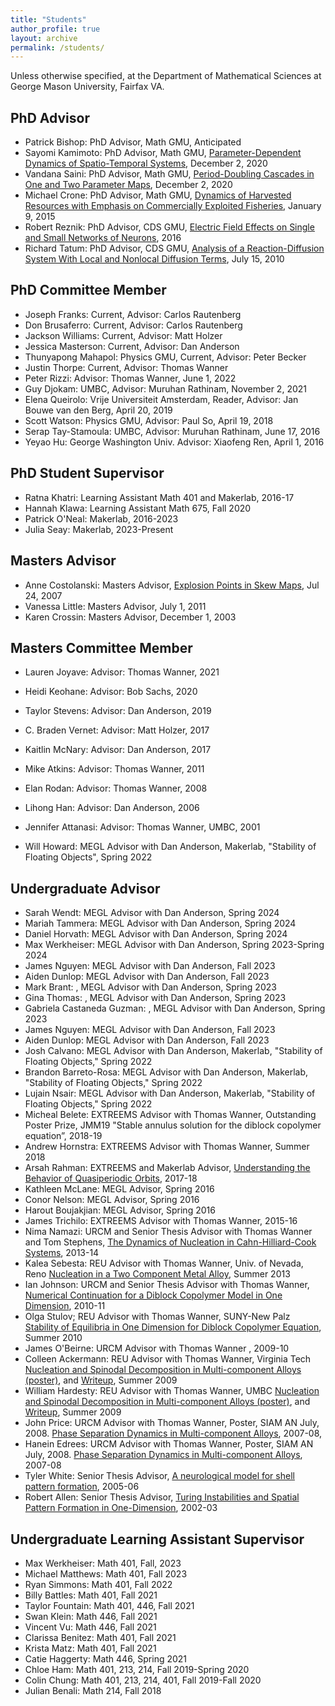 ```yaml
---
title: "Students"
author_profile: true
layout: archive
permalink: /students/
---
```


Unless otherwise specified, at the Department of Mathematical Sciences at  George Mason University, Fairfax VA. 

## PhD Advisor

-	Patrick Bishop:		PhD Advisor, Math GMU,	Anticipated				
-	Sayomi Kamimoto:	PhD Advisor, Math GMU,	[Parameter-Dependent Dynamics of Spatio-Temporal Systems](https://math.gmu.edu/~sander/studentpapers/sayomikamimotothesis120220.pdf), December 2, 2020	
-	Vandana Saini:		PhD Advisor, Math GMU,	[Period-Doubling Cascades in One and Two Parameter Maps](https://math.gmu.edu/~sander/studentpapers/vandanasainithesis120320.pdf), December 2, 2020
-	Michael Crone:		PhD Advisor, Math GMU,	[Dynamics of Harvested Resources with Emphasis on Commercially Exploited Fisheries](https://math.gmu.edu/~sander/studentpapers/cronethesis010915.pdf), January 9, 2015
-	Robert Reznik:		PhD Advisor, CDS GMU,	[Electric Field Effects on Single and Small Networks of Neurons](https://math.gmu.edu/~sander/studentpapers/reznikthesis012016.pdf), 2016
-	Richard Tatum:		PhD Advisor, CDS GMU, 	[Analysis of a Reaction-Diffusion System With Local and Nonlocal Diffusion Terms](https://math.gmu.edu/~sander/studentpapers/tatumthesis071510.pdf), July 15, 2010

## PhD Committee Member

-	Joseph Franks:		Current,						Advisor: Carlos Rautenberg		
-	Don Brusaferro:		Current,						Advisor: Carlos Rautenberg		
-	Jackson Williams:	Current,						Advisor: Matt Holzer		
-	Jessica Masterson:	Current,						Advisor: Dan Anderson		
-	Thunyapong Mahapol:	Physics GMU, Current,			Advisor: Peter Becker		
-	Justin Thorpe:		Current,						Advisor: Thomas Wanner		
-	Peter Rizzi:		Advisor: Thomas Wanner, June 1, 2022								
-	Guy Djokam:			UMBC, Advisor: Muruhan Rathinam, November 2, 2021		
-	Elena Queirolo:		Vrije Universiteit Amsterdam,	Reader,	Advisor: Jan Bouwe van den Berg, April 20, 2019
-	Scott Watson:		Physics GMU,			Advisor: Paul So, April 19, 2018
-	Serap Tay-Stamoula: UMBC,					Advisor: Muruhan Rathinam, 	June 17, 2016	
-	Yeyao Hu:			George Washington Univ. Advisor: Xiaofeng Ren, April 1, 2016		

## PhD Student Supervisor

-	Ratna Khatri:	Learning Assistant Math 401 and Makerlab, 2016-17			
-	Hannah Klawa:	Learning Assistant Math 675, Fall 2020		
-	Patrick O'Neal:	Makerlab, 2016-2023
-	Julia Seay: 	Makerlab, 2023-Present					

## Masters Advisor

-	Anne Costolanski: 	Masters Advisor,	[Explosion Points in Skew Maps](https://math.gmu.edu/~sander/studentpapers/costolanskithesis072407.pdf), Jul 24, 2007	
-	Vanessa Little:		Masters Advisor, July 1, 2011						
-	Karen Crossin:		Masters Advisor, December 1, 2003					

## Masters Committee Member

-	Lauren Joyave:		Advisor: Thomas Wanner, 2021	
-	Heidi Keohane:		Advisor: Bob Sachs, 2020		
-	Taylor Stevens:		Advisor: Dan Anderson, 2019		
-	C. Braden Vernet:	Advisor: Matt Holzer, 2017		
-	Kaitlin McNary:		Advisor: Dan Anderson, 2017		
-	Mike Atkins:		Advisor: Thomas Wanner, 2011	
-	Elan Rodan:			Advisor: Thomas Wanner, 2008
-	Lihong Han:			Advisor: Dan Anderson, 2006					
-	Jennifer Attanasi:	Advisor: Thomas Wanner, UMBC, 2001

-	Will Howard:	MEGL Advisor with Dan Anderson, Makerlab,	"Stability of Floating Objects", Spring 2022


## Undergraduate Advisor

-	Sarah Wendt:	MEGL Advisor with Dan Anderson,	Spring 2024
-	Mariah Tammera:	MEGL Advisor with Dan Anderson, Spring 2024	
-	Daniel Horvath:	MEGL Advisor with Dan Anderson, Spring 2024	
-	Max Werkheiser:	MEGL Advisor with Dan Anderson, Spring 2023-Spring 2024	
-	James Nguyen:	MEGL Advisor with Dan Anderson,	Fall 2023			
-	Aiden Dunlop:	MEGL Advisor with Dan Anderson,	Fall 2023		
-	Mark Brant:		,		MEGL Advisor with Dan Anderson, Spring 2023		
-	Gina Thomas:	,		MEGL Advisor with Dan Anderson, Spring 2023		
-	Gabriela Castaneda Guzman:	,		MEGL Advisor with Dan Anderson, Spring 2023	
-	James Nguyen:	MEGL Advisor with Dan Anderson,	Fall 2023
-	Aiden Dunlop:	MEGL Advisor with Dan Anderson,	Fall 2023
-	Josh Calvano:	MEGL Advisor with Dan Anderson, Makerlab, "Stability of Floating Objects," Spring 2022
-	Brandon Barreto-Rosa:	MEGL Advisor with Dan Anderson, Makerlab, "Stability of Floating Objects," Spring 2022				
-	Lujain Nsair:	MEGL Advisor with Dan Anderson, Makerlab, "Stability of Floating Objects," Spring 2022	
-	Micheal Belete:	 EXTREEMS Advisor with Thomas Wanner,	Outstanding Poster Prize, JMM19  "Stable annulus solution for the diblock copolymer equation”, 2018-19	
-	Andrew Hornstra: EXTREEMS Advisor with Thomas Wanner,	Summer 2018		
-	Arsah Rahman:	EXTREEMS  and Makerlab Advisor, 						[Understanding the Behavior of Quasiperiodic Orbits](https://math.gmu.edu/~sander/studentpapers/arsahrahman051818.pdf), 2017-18
-	Kathleen McLane: MEGL Advisor, Spring 2016					
-	Conor Nelson:	 MEGL Advisor, Spring 2016						
-	Harout Boujakjian:	MEGL Advisor, Spring 2016					
-	James Trichilo:	EXTREEMS Advisor with Thomas Wanner, 2015-16
-	Nima Namazi:	URCM and Senior Thesis Advisor with Thomas Wanner and Tom Stephens, 	[The Dynamics of Nucleation in Cahn-Hilliard-Cook Systems](https://math.gmu.edu/~sander/studentpapers/nimanamazi0914.pdf), 2013-14
-	Kalea Sebesta:	REU	Advisor with Thomas Wanner,	Univ. of Nevada, Reno	[Nucleation in a Two Component Metal Alloy](https://math.gmu.edu/~sander/studentpapers/kaleasabesta080213.pdf), Summer 2013
-	Ian Johnson:	URCM and Senior Thesis Advisor with Thomas Wanner,  	[Numerical Continuation for a Diblock Copolymer Model in One Dimension](https://math.gmu.edu/~sander/studentpapers/ianjohnson2011.pdf), 2010-11
-	Olga Stulov;	REU	Advisor	with Thomas Wanner, SUNY-New Palz			[Stability of Equilibria in One Dimension for Diblock Copolymer Equation](https://math.gmu.edu/~sander/studentpapers/olgastulov.pdf), Summer 2010
-	James O'Beirne:	URCM Advisor with Thomas Wanner	,	2009-10
-	Colleen Ackermann:	REU	Advisor	with Thomas Wanner, Virginia Tech			[Nucleation and Spinodal Decomposition in Multi-component Alloys (poster)](https://math.gmu.edu/~sander/studentpapers/hardacktalk.pdf), and [Writeup](https://math.gmu.edu/~sander/studentpapers/hardestyackermann.pdf), Summer 2009
-	William Hardesty:	REU	Advisor with Thomas Wanner,	UMBC					[Nucleation and Spinodal Decomposition in Multi-component Alloys (poster)](https://math.gmu.edu/~sander/studentpapers/hardacktalk.pdf), and [Writeup](https://math.gmu.edu/~sander/studentpapers/hardestyackermann.pdf), Summer 2009
-	John Price:		URCM Advisor with Thomas Wanner, Poster, SIAM AN July, 2008.	[Phase Separation Dynamics in Multi-component Alloys](https://math.gmu.edu/~sander/studentpapers/hanjohposter0708.jpg), 2007-08,			
-	Hanein Edrees:	URCM Advisor with Thomas Wanner,  Poster, SIAM AN July, 2008.	[Phase Separation Dynamics in Multi-component Alloys](https://math.gmu.edu/~sander/studentpapers/hanjohposter0708.jpg), 2007-08			
-	Tyler White:	Senior Thesis Advisor,	[A neurological model for shell pattern formation](https://www.notion.so), 2005-06
-	Robert Allen:	Senior Thesis Advisor,	[Turing Instabilities and Spatial Pattern Formation in One-Dimension](https://math.gmu.edu/~sander/studentpapers/robertallenthesis0803.pdf), 2002-03


## Undergraduate Learning Assistant Supervisor

-   Max Werkheiser: 	Math 401,	Fall, 2023
-	Michael Matthews:	Math 401,	Fall 2023		
-	Ryan Simmons:		Math 401,	Fall 2022		
-	Billy Battles:		Math 401,	Fall 2021		
-	Taylor Fountain:	Math 401, 446,	Fall 2021		
-	Swan Klein: 		Math 446,	Fall 2021		
-	Vincent Vu:			Math 446,	Fall 2021		
-	Clarissa Benitez:	Math 401,	Fall 2021		
-	Krista Matz:		Math 401,	Fall 2021		
-	Catie Haggerty:		Math 446,	Spring 2021		
-	Chloe Ham:			Math 401, 213, 214,			Fall 2019-Spring 2020		
-	Colin Chung:		Math 401, 213, 214, 401, 	Fall 2019-Fall 2020
-	Julian Benali:		Math 214,	Fall 2018
	

